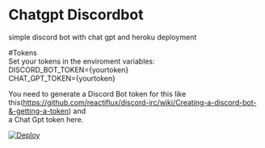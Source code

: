 # Chatgpt Discordbot
simple discord bot with chat gpt and heroku deployment

#Tokens  
Set your tokens in the enviroment variables:  
DISCORD_BOT_TOKEN={yourtoken}  
CHAT_GPT_TOKEN={yourtoken}  

You need to generate a Discord Bot token for this like this(https://github.com/reactiflux/discord-irc/wiki/Creating-a-discord-bot-&-getting-a-token) and  
a Chat Gpt token here.  

[![Deploy](https://www.herokucdn.com/deploy/button.svg)](https://heroku.com/deploy)
